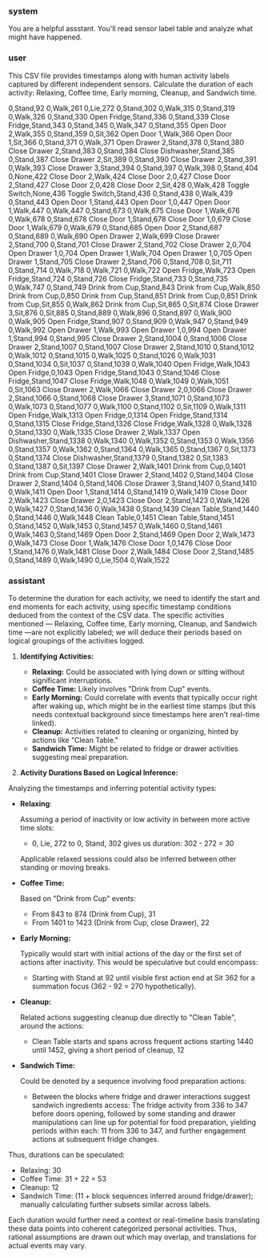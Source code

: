 ### system
You are a helpful assstant. You'll read sensor label table and analyze what might have happened.
### user

This CSV file provides timestamps along with human activity labels captured by different independent sensors.
Calculate the duration of each activity: Relaxing, Coffee time, Early morning, Cleanup, and Sandwich time.
    
0,Stand,92
0,Walk,261
0,Lie,272
0,Stand,302
0,Walk,315
0,Stand,319
0,Walk,326
0,Stand,330
Open Fridge,Stand,336
0,Stand,339
Close Fridge,Stand,343
0,Stand,345
0,Walk,347
0,Stand,355
Open Door 2,Walk,355
0,Stand,359
0,Sit,362
Open Door 1,Walk,366
Open Door 1,Sit,366
0,Stand,371
0,Walk,371
Open Drawer 2,Stand,378
0,Stand,380
Close Drawer 2,Stand,383
0,Stand,384
Close Dishwasher,Stand,385
0,Stand,387
Close Drawer 2,Sit,389
0,Stand,390
Close Drawer 2,Stand,391
0,Walk,393
Close Drawer 3,Stand,394
0,Stand,397
0,Walk,398
0,Stand,404
0,None,422
Close Door 2,Walk,424
Close Door 2,0,427
Close Door 2,Stand,427
Close Door 2,0,428
Close Door 2,Sit,428
0,Walk,428
Toggle Switch,None,436
Toggle Switch,Stand,436
0,Stand,438
0,Walk,439
0,Stand,443
Open Door 1,Stand,443
Open Door 1,0,447
Open Door 1,Walk,447
0,Walk,447
0,Stand,673
0,Walk,675
Close Door 1,Walk,676
0,Walk,678
0,Stand,678
Close Door 1,Stand,678
Close Door 1,0,679
Close Door 1,Walk,679
0,Walk,679
0,Stand,685
Open Door 2,Stand,687
0,Stand,689
0,Walk,690
Open Drawer 2,Walk,699
Close Drawer 2,Stand,700
0,Stand,701
Close Drawer 2,Stand,702
Close Drawer 2,0,704
Open Drawer 1,0,704
Open Drawer 1,Walk,704
Open Drawer 1,0,705
Open Drawer 1,Stand,705
Close Drawer 2,Stand,706
0,Stand,708
0,Sit,711
0,Stand,714
0,Walk,718
0,Walk,721
0,Walk,722
Open Fridge,Walk,723
Open Fridge,Stand,724
0,Stand,726
Close Fridge,Stand,733
0,Stand,735
0,Walk,747
0,Stand,749
Drink from Cup,Stand,843
Drink from Cup,Walk,850
Drink from Cup,0,850
Drink from Cup,Stand,851
Drink from Cup,0,851
Drink from Cup,Sit,855
0,Walk,862
Drink from Cup,Sit,865
0,Sit,874
Close Drawer 3,Sit,876
0,Sit,885
0,Stand,889
0,Walk,896
0,Stand,897
0,Walk,900
0,Walk,905
Open Fridge,Stand,907
0,Stand,909
0,Walk,947
0,Stand,949
0,Walk,992
Open Drawer 1,Walk,993
Open Drawer 1,0,994
Open Drawer 1,Stand,994
0,Stand,995
Close Drawer 2,Stand,1004
0,Stand,1006
Close Drawer 2,Stand,1007
0,Stand,1007
Close Drawer 2,Stand,1010
0,Stand,1012
0,Walk,1012
0,Stand,1015
0,Walk,1025
0,Stand,1026
0,Walk,1031
0,Stand,1034
0,Sit,1037
0,Stand,1039
0,Walk,1040
Open Fridge,Walk,1043
Open Fridge,0,1043
Open Fridge,Stand,1043
0,Stand,1046
Close Fridge,Stand,1047
Close Fridge,Walk,1048
0,Walk,1049
0,Walk,1051
0,Sit,1063
Close Drawer 2,Walk,1066
Close Drawer 2,0,1066
Close Drawer 2,Stand,1066
0,Stand,1068
Close Drawer 3,Stand,1071
0,Stand,1073
0,Walk,1073
0,Stand,1077
0,Walk,1100
0,Stand,1102
0,Sit,1109
0,Walk,1311
Open Fridge,Walk,1313
Open Fridge,0,1314
Open Fridge,Stand,1314
0,Stand,1315
Close Fridge,Stand,1326
Close Fridge,Walk,1328
0,Walk,1328
0,Stand,1330
0,Walk,1335
Close Drawer 2,Walk,1337
Open Dishwasher,Stand,1338
0,Walk,1340
0,Walk,1352
0,Stand,1353
0,Walk,1356
0,Stand,1357
0,Walk,1362
0,Stand,1364
0,Walk,1365
0,Stand,1367
0,Sit,1373
0,Stand,1374
Close Dishwasher,Stand,1379
0,Stand,1382
0,Sit,1383
0,Stand,1387
0,Sit,1397
Close Drawer 2,Walk,1401
Drink from Cup,0,1401
Drink from Cup,Stand,1401
Close Drawer 2,Stand,1402
0,Stand,1404
Close Drawer 2,Stand,1404
0,Stand,1406
Close Drawer 3,Stand,1407
0,Stand,1410
0,Walk,1411
Open Door 1,Stand,1414
0,Stand,1419
0,Walk,1419
Close Door 2,Walk,1423
Close Drawer 2,0,1423
Close Door 2,Stand,1423
0,Walk,1426
0,Walk,1427
0,Stand,1436
0,Walk,1438
0,Stand,1439
Clean Table,Stand,1440
0,Stand,1446
0,Walk,1448
Clean Table,0,1451
Clean Table,Stand,1451
0,Stand,1452
0,Walk,1453
0,Stand,1457
0,Walk,1460
0,Stand,1461
0,Walk,1463
0,Stand,1469
Open Door 2,Stand,1469
Open Door 2,Walk,1473
0,Walk,1473
Close Door 1,Walk,1476
Close Door 1,0,1476
Close Door 1,Stand,1476
0,Walk,1481
Close Door 2,Walk,1484
Close Door 2,Stand,1485
0,Stand,1489
0,Walk,1490
0,Lie,1504
0,Walk,1522

### assistant
To determine the duration for each activity, we need to identify the start and end moments for each activity, using specific timestamp conditions deduced from the context of the CSV data. The specific activities mentioned — Relaxing, Coffee time, Early morning, Cleanup, and Sandwich time —are not explicitly labeled; we will deduce their periods based on logical groupings of the activities logged.

1. **Identifying Activities:**

   - **Relaxing:** Could be associated with lying down or sitting without significant interruptions.
   - **Coffee Time:** Likely involves "Drink from Cup" events.
   - **Early Morning:** Could correlate with events that typically occur right after waking up, which might be in the earliest time stamps (but this needs contextual background since timestamps here aren't real-time linked).
   - **Cleanup:** Activities related to cleaning or organizing, hinted by actions like "Clean Table."
   - **Sandwich Time:** Might be related to fridge or drawer activities suggesting meal preparation.

2. **Activity Durations Based on Logical Inference:**

Analyzing the timestamps and inferring potential activity types:

- **Relaxing**: 

  Assuming a period of inactivity or low activity in between more active time slots:

  - 0, Lie, 272 to 0, Stand, 302 gives us duration: 302 - 272 = 30
  
  Applicable relaxed sessions could also be inferred between other standing or moving breaks.


- **Coffee Time:** 

   Based on "Drink from Cup" events:
   
   - From 843 to 874 (Drink from Cup), 31
   - From 1401 to 1423 (Drink from Cup, close Drawer), 22

- **Early Morning:** 

  Typically would start with initial actions of the day or the first set of actions after inactivity. This would be speculative but could encompass:

  - Starting with Stand at 92 until visible first action end at Sit 362 for a summation focus (362 - 92 = 270 hypothetically).

- **Cleanup:** 

  Related actions suggesting cleanup due directly to "Clean Table", around the actions:

  - Clean Table starts and spans across frequent actions starting 1440 until 1452, giving a short period of cleanup, 12
  
- **Sandwich Time:** 

  Could be denoted by a sequence involving food preparation actions:

  - Between the blocks where fridge and drawer interactions suggest sandwich ingredients access:
     The fridge activity from 336 to 347 before doors opening, followed by some standing and drawer manipulations can line up for potential for food preparation, yielding periods within each: 11 from 336 to 347, and further engagement actions at subsequent fridge changes.

Thus, durations can be speculated:

- Relaxing: 30
- Coffee Time: 31 + 22 = 53
- Cleanup: 12
- Sandwich Time: (11 + block sequences inferred around fridge/drawer); manually calculating further subsets similar across labels.

Each duration would further need a context or real-timeline basis translating these data points into coherent categorized personal activities. Thus, rational assumptions are drawn out which may overlap, and translations for actual events may vary.
